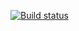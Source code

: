 [![Build status](https://ci.appveyor.com/api/projects/status/m02wwos54igcdrb0?svg=true)](https://ci.appveyor.com/project/CragHackGit/netology24pageobjects)
